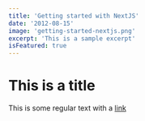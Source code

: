 ```yaml
---
title: 'Getting started with NextJS'
date: '2012-08-15'
image: 'getting-started-nextjs.png'
excerpt: 'This is a sample excerpt'
isFeatured: true
---
```



# This is a title

This is some regular text with a [link](https://google.com)